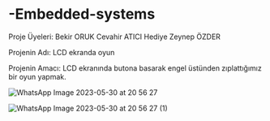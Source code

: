 # -Embedded-systems

Proje Üyeleri:
Bekir ORUK
Cevahir ATICI
Hediye Zeynep ÖZDER

Projenin Adı:
LCD ekranda oyun

Projenin Amacı:
LCD ekranında butona basarak engel üstünden zıplattığımız bir oyun yapmak. 



![WhatsApp Image 2023-05-30 at 20 56 27](https://github.com/Cevahir11/-Embedded-systems/assets/102515394/75ac2f52-b10b-4743-9409-42936ddffca4)

![WhatsApp Image 2023-05-30 at 20 56 27 (1)](https://github.com/Cevahir11/-Embedded-systems/assets/102515394/6eade423-4fce-490b-8987-0e93fdb5f9d6)
